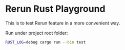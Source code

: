# Rerun Rust Playground

This is to test Rerun feature in a more convenient way.

Run under project root folder:

```bash
RUST_LOG=debug cargo run --bin test
```
